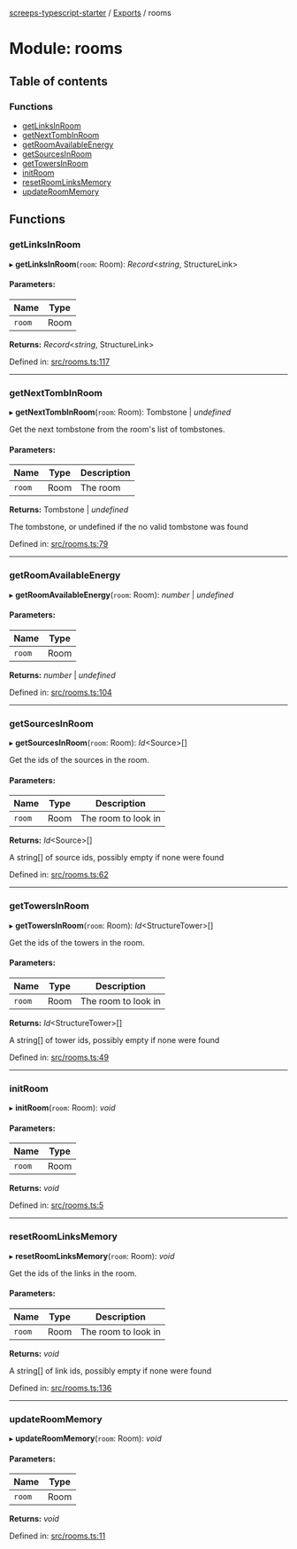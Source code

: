 [screeps-typescript-starter](../README.md) / [Exports](../modules.md) / rooms

# Module: rooms

## Table of contents

### Functions

- [getLinksInRoom](rooms.md#getlinksinroom)
- [getNextTombInRoom](rooms.md#getnexttombinroom)
- [getRoomAvailableEnergy](rooms.md#getroomavailableenergy)
- [getSourcesInRoom](rooms.md#getsourcesinroom)
- [getTowersInRoom](rooms.md#gettowersinroom)
- [initRoom](rooms.md#initroom)
- [resetRoomLinksMemory](rooms.md#resetroomlinksmemory)
- [updateRoomMemory](rooms.md#updateroommemory)

## Functions

### getLinksInRoom

▸ **getLinksInRoom**(`room`: Room): *Record*<*string*, StructureLink\>

#### Parameters:

Name | Type |
------ | ------ |
`room` | Room |

**Returns:** *Record*<*string*, StructureLink\>

Defined in: [src/rooms.ts:117](https://github.com/Baelyk/screeps/blob/9bfed96/src/rooms.ts#L117)

___

### getNextTombInRoom

▸ **getNextTombInRoom**(`room`: Room): Tombstone \| *undefined*

Get the next tombstone from the room's list of tombstones.

#### Parameters:

Name | Type | Description |
------ | ------ | ------ |
`room` | Room | The room   |

**Returns:** Tombstone \| *undefined*

The tombstone, or undefined if the no valid tombstone was found

Defined in: [src/rooms.ts:79](https://github.com/Baelyk/screeps/blob/9bfed96/src/rooms.ts#L79)

___

### getRoomAvailableEnergy

▸ **getRoomAvailableEnergy**(`room`: Room): *number* \| *undefined*

#### Parameters:

Name | Type |
------ | ------ |
`room` | Room |

**Returns:** *number* \| *undefined*

Defined in: [src/rooms.ts:104](https://github.com/Baelyk/screeps/blob/9bfed96/src/rooms.ts#L104)

___

### getSourcesInRoom

▸ **getSourcesInRoom**(`room`: Room): *Id*<Source\>[]

Get the ids of the sources in the room.

#### Parameters:

Name | Type | Description |
------ | ------ | ------ |
`room` | Room | The room to look in   |

**Returns:** *Id*<Source\>[]

A string[] of source ids, possibly empty if none were found

Defined in: [src/rooms.ts:62](https://github.com/Baelyk/screeps/blob/9bfed96/src/rooms.ts#L62)

___

### getTowersInRoom

▸ **getTowersInRoom**(`room`: Room): *Id*<StructureTower\>[]

Get the ids of the towers in the room.

#### Parameters:

Name | Type | Description |
------ | ------ | ------ |
`room` | Room | The room to look in   |

**Returns:** *Id*<StructureTower\>[]

A string[] of tower ids, possibly empty if none were found

Defined in: [src/rooms.ts:49](https://github.com/Baelyk/screeps/blob/9bfed96/src/rooms.ts#L49)

___

### initRoom

▸ **initRoom**(`room`: Room): *void*

#### Parameters:

Name | Type |
------ | ------ |
`room` | Room |

**Returns:** *void*

Defined in: [src/rooms.ts:5](https://github.com/Baelyk/screeps/blob/9bfed96/src/rooms.ts#L5)

___

### resetRoomLinksMemory

▸ **resetRoomLinksMemory**(`room`: Room): *void*

Get the ids of the links in the room.

#### Parameters:

Name | Type | Description |
------ | ------ | ------ |
`room` | Room | The room to look in   |

**Returns:** *void*

A string[] of link ids, possibly empty if none were found

Defined in: [src/rooms.ts:136](https://github.com/Baelyk/screeps/blob/9bfed96/src/rooms.ts#L136)

___

### updateRoomMemory

▸ **updateRoomMemory**(`room`: Room): *void*

#### Parameters:

Name | Type |
------ | ------ |
`room` | Room |

**Returns:** *void*

Defined in: [src/rooms.ts:11](https://github.com/Baelyk/screeps/blob/9bfed96/src/rooms.ts#L11)
